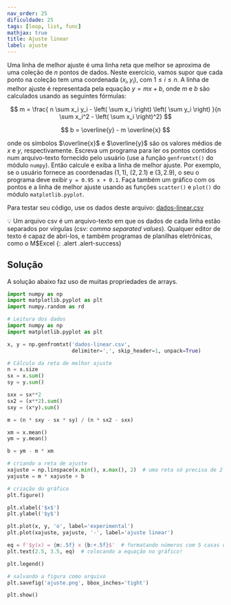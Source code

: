 ```yaml
---
nav_order: 25
dificuldade: 25
tags: [loop, list, func]
mathjax: true
title: Ajuste linear
label: ajuste
---
```


Uma linha de melhor ajuste é uma linha reta que melhor se aproxima de uma coleção de $n$ pontos de dados. Neste exercício, vamos supor que cada ponto na coleção tem uma coordenada $(x_i,\,y_i)$, com $1\le i \le n$. A linha de melhor ajuste é representada pela equação $y = m x + b$, onde $m$ e $b$ são calculados usando as seguintes fórmulas:

$$
m = \frac{ n \sum x_i y_i - \left( \sum x_i \right) \left( \sum y_i \right) }{n \sum x_i^2 - \left( \sum x_i \right)^2}
$$

$$
b = \overline{y} - m \overline{x}
$$

onde os símbolos $\overline{x}$ e $\overline{y}$ são os valores médios de $x$ e $y$, respectivamente. Escreva um programa para ler os pontos contidos num arquivo-texto fornecido pelo usuário (use a função `genfromtxt()` do módulo `numpy`). Então calcule e exiba a linha de melhor ajuste.
Por exemplo, se o usuário fornece as coordenadas $(1,\,1)$, $(2,\,2.1)$ e $(3,\,2.9)$, o seu
o programa deve exibir `y = 0.95 x + 0.1`. Faça também um gráfico com os pontos e a linha de melhor ajuste usando as funções `scatter()` e `plot()` do módulo `matplotlib.pyplot`.

Para testar seu código, use os dados deste arquivo: [dados-linear.csv]({{site.baseurl}}/assets/data/dados-linear.csv)

:bulb: Um arquivo csv é um arquivo-texto em que os dados de cada linha estão separados por vírgulas (csv: _comma separated values_). Qualquer editor de texto é capaz de abri-los, e também programas de planilhas eletrônicas, como o M$Excel
{: .alert .alert-success}

<!-- more -->

## Solução

A solução abaixo faz uso de muitas propriedades de arrays.

```python
import numpy as np
import matplotlib.pyplot as plt
import numpy.random as rd

# Leitura dos dados
import numpy as np
import matplotlib.pyplot as plt

x, y = np.genfromtxt('dados-linear.csv', 
                     delimiter=',', skip_header=1, unpack=True)

# Cálculo da reta de melhor ajuste
n = x.size
sx = x.sum()
sy = y.sum()

sxx = sx**2
sx2 = (x**2).sum()
sxy = (x*y).sum()

m = (n * sxy - sx * sy) / (n * sx2 - sxx)

xm = x.mean()
ym = y.mean()

b = ym - m * xm

# criando a reta de ajuste
xajuste = np.linspace(x.min(), x.max(), 2)  # uma reta só precisa de 2 pontos!
yajuste = m * xajuste + b

# criação do gráfico
plt.figure()

plt.xlabel('$x$')
plt.ylabel('$y$')

plt.plot(x, y, 'o', label='experimental')
plt.plot(xajuste, yajuste, '-', label='ajuste linear')

eq = f'$y(x) = {m:.5f} x {b:+.5f}$'  # formatando números com 5 casas decimais
plt.text(2.5, 3.5, eq)  # colocando a equação no gráfico!

plt.legend()

# salvando a figura como arquivo
plt.savefig('ajuste.png', bbox_inches='tight')

plt.show()
```
